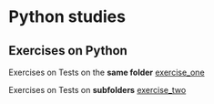 # Python studies

## Exercises on Python

Exercises on Tests on the **same folder** [exercise_one](./exercise_one/README.md)

Exercises on Tests on **subfolders** [exercise_two](./exercise_two/README.md)


